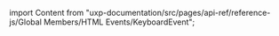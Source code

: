
import Content from "uxp-documentation/src/pages/api-ref/reference-js/Global Members/HTML Events/KeyboardEvent";

<Content query="product=xd"/>
